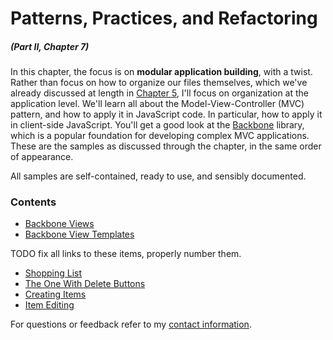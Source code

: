 # Patterns, Practices, and Refactoring

##### _(Part II, Chapter 7)_

In this chapter, the focus is on **modular application building**, with a twist. Rather than focus on how to organize our files themselves, which we've already discussed at length in [Chapter 5][1], I'll focus on organization at the application level. We'll learn all about the Model-View-Controller (MVC) pattern, and how to apply it in JavaScript code. In particular, how to apply it in client-side JavaScript. You'll get a good look at the [Backbone][3] library, which is a popular foundation for developing complex MVC applications. These are the samples as discussed through the chapter, in the same order of appearance.

All samples are self-contained, ready to use, and sensibly documented.

### Contents

- [Backbone Views](https://github.com/bevacqua/buildfirst/tree/master/ch07/01_backbone-views)
- [Backbone View Templates](https://github.com/bevacqua/buildfirst/tree/master/ch07/01_backbone-view-templates)

TODO fix all links to these items, properly number them.

- [Shopping List](https://github.com/bevacqua/buildfirst/tree/master/ch07/11_shopping-list)
- [The One With Delete Buttons](https://github.com/bevacqua/buildfirst/tree/master/ch07/12_the-one-with-delete-buttons)
- [Creating Items](https://github.com/bevacqua/buildfirst/tree/master/ch07/13_creating-items)
- [Item Editing](https://github.com/bevacqua/buildfirst/tree/master/ch07/14_item-editing)

For questions or feedback refer to my [contact information](https://github.com/bevacqua/buildfirst#feedback).

[1]: https://github.com/bevacqua/buildfirst/tree/master/ch05
[2]: http://en.wikipedia.org/wiki/Model%E2%80%93view%E2%80%93controller
[3]: http://backbonejs.org/
